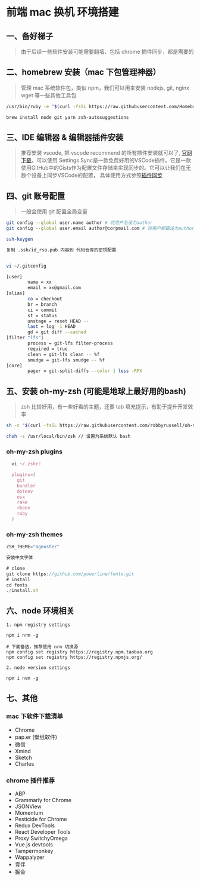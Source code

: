 # 前端 mac 换机 环境搭建

## 一、备好梯子

> 由于后续一些软件安装可能需要翻墙，包括 chrome 插件同步，都是需要的

## 二、homebrew 安装（mac 下包管理神器）

> 管理 mac 系统软件包，类似 npm，我们可以用来安装 nodejs, git, nginx wget 等一些其他工具包

```sh
/usr/bin/ruby -e "$(curl -fsSL https://raw.githubusercontent.com/Homebrew/install/master/install)"

brew install node git yarn zsh-autosuggestions

```

## 三、IDE 编辑器 & 编辑器插件安装

> 推荐安装 vscode, 把 vscode recommend 的所有插件安装就可以了, [官网下载](https://code.visualstudio.com/)，可以使用
Settings Sync是一款免费好用的VSCode插件。它是一款使用GitHub中的Gists作为配置文件存储来实现同步的。它可以让我们在无数个设备上同步VSCode的配置，
具体使用方式参照[插件同步](https://juejin.cn/post/6844904145749540877)

## 四、git 账号配置

> 一般会使用 git 配置全局变量

```sh
git config --global user.name author # 将用户名设为author
git config --global user.email author@corpmail.com # 将用户邮箱设为author@corpmail.com

ssh-keygen

复制 .ssh/id_rsa.pub 内容到 代码仓库的密钥配置

```

```sh

vi ~/.gitconfig

[user]
        name = xx
        email = xx@gmail.com
[alias]
        co = checkout
        br = branch
        ci = commit
        st = status
        unstage = reset HEAD --
        last = log -1 HEAD
        gd = git diff --cached
[filter "lfs"]
        process = git-lfs filter-process
        required = true
        clean = git-lfs clean -- %f
        smudge = git-lfs smudge -- %f
[core]
        pager = git-split-diffs --color | less -RFX

```

## 五、安装 oh-my-zsh (可能是地球上最好用的bash)

> zsh 比较好用，有一些好看的主题，还要 tab 填充提示，有助于提升开发效率

```sh
sh -c "$(curl -fsSL https://raw.githubusercontent.com/robbyrussell/oh-my-zsh/master/tools/install.sh)"

chsh -s /usr/local/bin/zsh // 设置为系统默认 bash
```

### oh-my-zsh plugins

```js
  vi ~/.zshrc

  plugins=(
    git
    bundler
    dotenv
    osx
    rake
    rbenv
    ruby
  )
```

### oh-my-zsh themes

```js
ZSH_THEME="agnoster"

安装中文字体

# clone
git clone https://github.com/powerline/fonts.git
# install
cd fonts
./install.sh
```

## 六、node 环境相关

```
1. npm registry settings

npm i nrm -g

# 下面备选，推荐使用 nrm 切换源
npm config set registry https://registry.npm.taobao.org
npm config set registry https://registry.npmjs.org/

2. node version settings

npm i nvm -g

```

## 七、其他

### mac 下软件下载清单

- Chrome
- pap.er (壁纸软件)
- 微信
- Xmind
- Sketch
- Charles

### chrome 插件推荐

- ABP
- Grammarly for Chrome
- JSONView
- Momentum
- Pesticide for Chrome
- Redux DevTools
- React Developer Tools
- Proxy SwitchyOmega
- Vue.js devtools
- Tampermonkey
- Wappalyzer
- 壹伴
- 掘金
